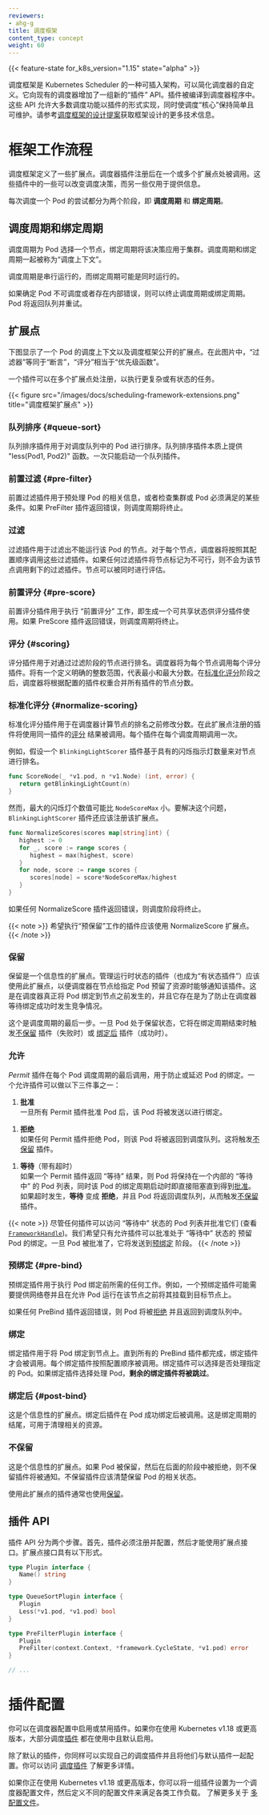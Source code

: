 ```yaml
---
reviewers:
- ahg-g
title: 调度框架
content_type: concept
weight: 60
---
```


<!--
---
reviewers:
- ahg-g
title: Scheduling Framework
content_type: concept
weight: 60
---
-->

<!-- overview -->

{{< feature-state for_k8s_version="1.15" state="alpha" >}}

<!--
The scheduling framework is a plugable architecture for Kubernetes Scheduler
that makes scheduler customizations easy. It adds a new set of "plugin" APIs to
the existing scheduler. Plugins are compiled into the scheduler. The APIs
allow most scheduling features to be implemented as plugins, while keeping the
scheduling "core" simple and maintainable. Refer to the [design proposal of the
scheduling framework][kep] for more technical information on the design of the
framework.
-->

调度框架是 Kubernetes Scheduler 的一种可插入架构，可以简化调度器的自定义。它向现有的调度器增加了一组新的“插件” API。插件被编译到调度器程序中。这些 API 允许大多数调度功能以插件的形式实现，同时使调度“核心”保持简单且可维护。请参考[调度框架的设计提案][kep]获取框架设计的更多技术信息。

[kep]: https://github.com/kubernetes/enhancements/blob/master/keps/sig-scheduling/20180409-scheduling-framework.md



<!-- body -->

<!--
# Framework workflow
-->

# 框架工作流程

<!--
The Scheduling Framework defines a few extension points. Scheduler plugins
register to be invoked at one or more extension points. Some of these plugins
can change the scheduling decisions and some are informational only.
-->

调度框架定义了一些扩展点。调度器插件注册后在一个或多个扩展点处被调用。这些插件中的一些可以改变调度决策，而另一些仅用于提供信息。

<!--
Each attempt to schedule one Pod is split into two phases, the **scheduling
cycle** and the **binding cycle**.
-->

每次调度一个 Pod 的尝试都分为两个阶段，即 **调度周期** 和 **绑定周期**。

<!--
## Scheduling Cycle & Binding Cycle
-->

## 调度周期和绑定周期

<!--
The scheduling cycle selects a node for the Pod, and the binding cycle applies
that decision to the cluster. Together, a scheduling cycle and binding cycle are
referred to as a "scheduling context".
-->

调度周期为 Pod 选择一个节点，绑定周期将该决策应用于集群。调度周期和绑定周期一起被称为“调度上下文”。

<!--
Scheduling cycles are run serially, while binding cycles may run concurrently.
-->

调度周期是串行运行的，而绑定周期可能是同时运行的。

<!--
A scheduling or binding cycle can be aborted if the Pod is determined to
be unschedulable or if there is an internal error. The Pod will be returned to
the queue and retried.
-->

如果确定 Pod 不可调度或者存在内部错误，则可以终止调度周期或绑定周期。Pod 将返回队列并重试。

<!--
## Extension points
-->

## 扩展点

<!--
The following picture shows the scheduling context of a Pod and the extension
points that the scheduling framework exposes. In this picture "Filter" is
equivalent to "Predicate" and "Scoring" is equivalent to "Priority function".
-->

下图显示了一个 Pod 的调度上下文以及调度框架公开的扩展点。在此图片中，“过滤器”等同于“断言”，“评分”相当于“优先级函数”。

<!--
One plugin may register at multiple extension points to perform more complex or
stateful tasks.
-->

一个插件可以在多个扩展点处注册，以执行更复杂或有状态的任务。

<!-- 
{{< figure src="/images/docs/scheduling-framework-extensions.png" title="scheduling framework extension points" >}}
-->
{{< figure src="/images/docs/scheduling-framework-extensions.png" title="调度框架扩展点" >}}


<!--
### QueueSort {#queue-sort}
-->
### 队列排序 {#queue-sort}

<!--
These plugins are used to sort Pods in the scheduling queue. A queue sort plugin
essentially provides a `less(Pod1, Pod2)` function. Only one queue sort
plugin may be enabled at a time.
-->

队列排序插件用于对调度队列中的 Pod 进行排序。队列排序插件本质上提供 "less(Pod1, Pod2)" 函数。一次只能启动一个队列插件。

<!--
### PreFilter {#pre-filter}
-->

### 前置过滤 {#pre-filter}

<!--
These plugins are used to pre-process info about the Pod, or to check certain
conditions that the cluster or the Pod must meet. If a PreFilter plugin returns
an error, the scheduling cycle is aborted.
-->

前置过滤插件用于预处理 Pod 的相关信息，或者检查集群或 Pod 必须满足的某些条件。如果 PreFilter 插件返回错误，则调度周期将终止。

<!--
### Filter
-->

### 过滤

<!--
These plugins are used to filter out nodes that cannot run the Pod. For each
node, the scheduler will call filter plugins in their configured order. If any
filter plugin marks the node as infeasible, the remaining plugins will not be
called for that node. Nodes may be evaluated concurrently.
-->

过滤插件用于过滤出不能运行该 Pod 的节点。对于每个节点，调度器将按照其配置顺序调用这些过滤插件。如果任何过滤插件将节点标记为不可行，则不会为该节点调用剩下的过滤插件。节点可以被同时进行评估。

<!-- 
### PreScore {#pre-score}
 -->
### 前置评分 {#pre-score}

<!-- 
These plugins are used to perform "pre-scoring" work, which generates a sharable
state for Score plugins to use. If a PreScore plugin returns an error, the
scheduling cycle is aborted.
 -->
前置评分插件用于执行 “前置评分” 工作，即生成一个可共享状态供评分插件使用。如果 PreScore 插件返回错误，则调度周期将终止。

<!-- 
### Score {#scoring}
 -->
### 评分 {#scoring}

<!--
These plugins are used to rank nodes that have passed the filtering phase. The
scheduler will call each scoring plugin for each node. There will be a well
defined range of integers representing the minimum and maximum scores. After the
[NormalizeScore](#normalize-scoring) phase, the scheduler will combine node
scores from all plugins according to the configured plugin weights.
-->

评分插件用于对通过过滤阶段的节点进行排名。调度器将为每个节点调用每个评分插件。将有一个定义明确的整数范围，代表最小和最大分数。在[标准化评分](#normalize-scoring)阶段之后，调度器将根据配置的插件权重合并所有插件的节点分数。

<!--
### NormalizeScore {#normalize-scoring}
-->

### 标准化评分 {#normalize-scoring}

<!--
These plugins are used to modify scores before the scheduler computes a final
ranking of Nodes. A plugin that registers for this extension point will be
called with the [Score](#scoring) results from the same plugin. This is called
once per plugin per scheduling cycle.
-->

标准化评分插件用于在调度器计算节点的排名之前修改分数。在此扩展点注册的插件将使用同一插件的[评分](#scoring) 结果被调用。每个插件在每个调度周期调用一次。

<!--
For example, suppose a plugin `BlinkingLightScorer` ranks Nodes based on how
many blinking lights they have.
-->

例如，假设一个 `BlinkingLightScorer` 插件基于具有的闪烁指示灯数量来对节点进行排名。

```go
func ScoreNode(_ *v1.pod, n *v1.Node) (int, error) {
   return getBlinkingLightCount(n)
}
```

<!--
However, the maximum count of blinking lights may be small compared to
`NodeScoreMax`. To fix this, `BlinkingLightScorer` should also register for this
extension point.
-->

然而，最大的闪烁灯个数值可能比 `NodeScoreMax` 小。要解决这个问题，`BlinkingLightScorer` 插件还应该注册该扩展点。

```go
func NormalizeScores(scores map[string]int) {
   highest := 0
   for _, score := range scores {
      highest = max(highest, score)
   }
   for node, score := range scores {
      scores[node] = score*NodeScoreMax/highest
   }
}
```

<!--
If any NormalizeScore plugin returns an error, the scheduling cycle is
aborted.
-->

如果任何 NormalizeScore 插件返回错误，则调度阶段将终止。

<!--
Plugins wishing to perform "pre-reserve" work should use the
NormalizeScore extension point.
-->
{{< note >}}
希望执行“预保留”工作的插件应该使用 NormalizeScore 扩展点。
{{< /note >}}

<!--
### Reserve
-->

### 保留

<!--
This is an informational extension point. Plugins which maintain runtime state
(aka "stateful plugins") should use this extension point to be notified by the
scheduler when resources on a node are being reserved for a given Pod. This
happens before the scheduler actually binds the Pod to the Node, and it exists
to prevent race conditions while the scheduler waits for the bind to succeed.
-->

保留是一个信息性的扩展点。管理运行时状态的插件（也成为“有状态插件”）应该使用此扩展点，以便调度器在节点给指定 Pod 预留了资源时能够通知该插件。这是在调度器真正将 Pod 绑定到节点之前发生的，并且它存在是为了防止在调度器等待绑定成功时发生竞争情况。

<!--
This is the last step in a scheduling cycle. Once a Pod is in the reserved
state, it will either trigger [Unreserve](#unreserve) plugins (on failure) or
[PostBind](#post-bind) plugins (on success) at the end of the binding cycle.
-->

这个是调度周期的最后一步。一旦 Pod 处于保留状态，它将在绑定周期结束时触发[不保留](#不保留) 插件（失败时）或
[绑定后](#post-bind) 插件（成功时）。

<!--
### Permit
-->

### 允许

<!--
_Permit_ plugins are invoked at the end of the scheduling cycle for each Pod, to
prevent or delay the binding to the candidate node. A permit plugin can do one of
the three things:
-->

_Permit_ 插件在每个 Pod 调度周期的最后调用，用于防止或延迟 Pod 的绑定。一个允许插件可以做以下三件事之一：

<!--
1.  **approve** \
    Once all Permit plugins approve a Pod, it is sent for binding.
-->

1.  **批准** \
    一旦所有 Permit 插件批准 Pod 后，该 Pod 将被发送以进行绑定。

<!--
1.  **deny** \
    If any Permit plugin denies a Pod, it is returned to the scheduling queue.
    This will trigger [Unreserve](#unreserve) plugins.
-->

1.  **拒绝** \
    如果任何 Permit 插件拒绝 Pod，则该 Pod 将被返回到调度队列。这将触发[不保留](#不保留) 插件。

<!--
1.  **wait** (with a timeout) \
    If a Permit plugin returns "wait", then the Pod is kept in an internal "waiting"
    Pods list, and the binding cycle of this Pod starts but directly blocks until it
    gets [approved](#frameworkhandle). If a timeout occurs, **wait** becomes **deny**
    and the Pod is returned to the scheduling queue, triggering [Unreserve](#unreserve)
    plugins.
-->

1.  **等待**（带有超时） \
    如果一个 Permit 插件返回 “等待” 结果，则 Pod 将保持在一个内部的 “等待中” 的 Pod 列表，同时该 Pod 的绑定周期启动时即直接阻塞直到得到[批准](#frameworkhandle)。如果超时发生，**等待** 变成 **拒绝**，并且 Pod 将返回调度队列，从而触发[不保留](#不保留) 插件。


<!-- 
While any plugin can access the list of "waiting" Pods and approve them
(see [`FrameworkHandle`](#frameworkhandle)), we expect only the permit
plugins to approve binding of reserved Pods that are in "waiting" state. Once a Pod
is approved, it is sent to the [PreBind](#pre-bind) phase.
 -->
{{< note >}}
尽管任何插件可以访问 “等待中” 状态的 Pod 列表并批准它们 (查看 [`FrameworkHandle`](#frameworkhandle))。我们希望只有允许插件可以批准处于 “等待中” 状态的 预留 Pod 的绑定。一旦 Pod 被批准了，它将发送到[预绑定](#pre-bind) 阶段。
{{< /note >}}

<!--
### Pre-bind {#pre-bind}
-->

### 预绑定 {#pre-bind}

<!--
These plugins are used to perform any work required before a Pod is bound. For
example, a pre-bind plugin may provision a network volume and mount it on the
target node before allowing the Pod to run there.
-->

预绑定插件用于执行 Pod 绑定前所需的任何工作。例如，一个预绑定插件可能需要提供网络卷并且在允许 Pod 运行在该节点之前将其挂载到目标节点上。

<!--
If any PreBind plugin returns an error, the Pod is [rejected](#unreserve) and
returned to the scheduling queue.
-->

如果任何 PreBind 插件返回错误，则 Pod 将被[拒绝](#不保留) 并且返回到调度队列中。

<!--
### Bind
-->

### 绑定

<!--
These plugins are used to bind a Pod to a Node. Bind plugins will not be called
until all PreBind plugins have completed. Each bind plugin is called in the
configured order. A bind plugin may choose whether or not to handle the given
Pod. If a bind plugin chooses to handle a Pod, **the remaining bind plugins are
skipped**.
-->

绑定插件用于将 Pod 绑定到节点上。直到所有的 PreBind 插件都完成，绑定插件才会被调用。每个绑定插件按照配置顺序被调用。绑定插件可以选择是否处理指定的 Pod。如果绑定插件选择处理 Pod，**剩余的绑定插件将被跳过**。

<!--
### PostBind {#post-bind}
-->

### 绑定后 {#post-bind}

<!--
This is an informational extension point. Post-bind plugins are called after a
Pod is successfully bound. This is the end of a binding cycle, and can be used
to clean up associated resources.
-->

这是个信息性的扩展点。绑定后插件在 Pod 成功绑定后被调用。这是绑定周期的结尾，可用于清理相关的资源。

<!--
### Unreserve
-->

### 不保留

<!--
This is an informational extension point. If a Pod was reserved and then
rejected in a later phase, then unreserve plugins will be notified. Unreserve
plugins should clean up state associated with the reserved Pod.
-->

这是个信息性的扩展点。如果 Pod 被保留，然后在后面的阶段中被拒绝，则不保留插件将被通知。不保留插件应该清楚保留 Pod 的相关状态。

<!--
Plugins that use this extension point usually should also use
[Reserve](#reserve).
-->

使用此扩展点的插件通常也使用[保留](#保留)。

<!--
## Plugin API
-->

## 插件 API

<!--
There are two steps to the plugin API. First, plugins must register and get
configured, then they use the extension point interfaces. Extension point
interfaces have the following form.
-->

插件 API 分为两个步骤。首先，插件必须注册并配置，然后才能使用扩展点接口。扩展点接口具有以下形式。

```go
type Plugin interface {
   Name() string
}

type QueueSortPlugin interface {
   Plugin
   Less(*v1.pod, *v1.pod) bool
}

type PreFilterPlugin interface {
   Plugin
   PreFilter(context.Context, *framework.CycleState, *v1.pod) error
}

// ...
```

<!--
# Plugin Configuration
-->

# 插件配置

<!-- 
You can enable or disable plugins in the scheduler configuration. If you are using
Kubernetes v1.18 or later, most scheduling
[plugins](/docs/reference/scheduling/profiles/#scheduling-plugins) are in use and
enabled by default.
 -->
你可以在调度器配置中启用或禁用插件。如果你在使用 Kubernetes v1.18 或更高版本，大部分调度[插件](/docs/reference/scheduling/profiles/#scheduling-plugins) 都在使用中且默认启用。

<!-- 
In addition to default plugins, you can also implement your own scheduling
plugins and get them configured along with default plugins. You can visit
[scheduler-plugins](https://github.com/kubernetes-sigs/scheduler-plugins) for more details.
 -->
除了默认的插件，你同样可以实现自己的调度插件并且将他们与默认插件一起配置。你可以访问 [调度插件](https://github.com/kubernetes-sigs/scheduler-plugins) 了解更多详情。

<!-- 
If you are using Kubernetes v1.18 or later, you can configure a set of plugins as
a scheduler profile and then define multiple profiles to fit various kinds of workload.
Learn more at [multiple profiles](/docs/reference/scheduling/profiles/#multiple-profiles).
 -->
如果你正在使用 Kubernetes v1.18 或更高版本，你可以将一组插件设置为一个调度器配置文件，然后定义不同的配置文件来满足各类工作负载。
了解更多关于 [多配置文件](/docs/reference/scheduling/profiles/#multiple-profiles)。


